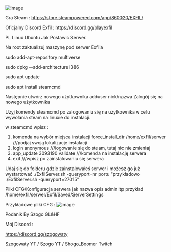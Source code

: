 ![image](https://github.com/user-attachments/assets/490f33d6-edc5-4214-9177-3fcca5f71407)

Gra Steam :
https://store.steampowered.com/app/860020/EXFIL/

Oficjalny Discord Exfil :
https://discord.gg/playexfil





PL Linux  Ubuntu Jak Postawić Serwer.

Na root zaktualizuj maszynę pod serwer Exfila

sudo add-apt-repository multiverse

sudo dpkg --add-architecture i386

sudo apt update

sudo apt install steamcmd

Następnie utwórz  nowego użytkownika  adduser nick/nazwa
Zalogój się na nowego użytkownika

Użyj komendy steamcmd po zalogowaniu się na użytkownika w celu wywołania steam na linuxie do instalacji.

w steamcmd wpisz :
1.    komenda na wybór miejsca instalacji  force_install_dir /home/exfil/serwer  ///podjaj swoją lokalizacje instalacji
2.    login anonymous    ///logowanie się do steam, tutaj nic nie zmieniaj
3.    app_update 3093190 validate   ///komenda na instalację serwera 
4.    exit   ///wpisz po zainstalowaniu się serwera

Udaj się do folderu gdzie zainstalowałeś serwer i możesz go już wystartować 
./ExfilServer.sh -queryport=nr portu  "przykładowo  ./ExfilServer.sh -queryport=27015"


Pliki CFG/Konfiguracja serwera jak nazwa opis admin itp  przykład /home/exfil/serwer/Exfil/Saved/ServerSettings

Przykładowe pliki CFG :
![image](https://github.com/user-attachments/assets/6064cd8f-7d25-4655-b4b6-522c4895db44)

Podanik By Szogo GL&HF

Mój Discord :

https://discord.gg/szogowaty

Szogowaty YT / Szogo YT / Shogo_Boomer Twitch
